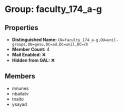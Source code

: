 # Group: faculty_174_a-g

## Properties

- **Distinguished Name:** `CN=faculty_174_a-g,OU=unil-groups,OU=gesu,DC=ad,DC=unil,DC=ch`
- **Member Count:** 4
- **Mail Enabled:** ❌
- **Hidden from GAL:** ❌

## Members

- mnunes
- nbailatv
- tnaito
- ysayad
